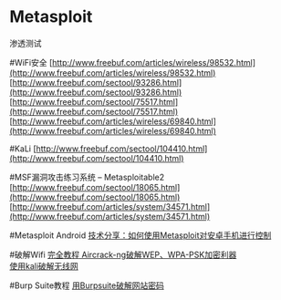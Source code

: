 # Metasploit
渗透测试

#WiFi安全
[http://www.freebuf.com/articles/wireless/98532.html](http://www.freebuf.com/articles/wireless/98532.html)  
[http://www.freebuf.com/sectool/93286.html](http://www.freebuf.com/sectool/93286.html)  
[http://www.freebuf.com/sectool/75517.html](http://www.freebuf.com/sectool/75517.html)  
[http://www.freebuf.com/articles/wireless/69840.html](http://www.freebuf.com/articles/wireless/69840.html)  


#KaLi
[http://www.freebuf.com/sectool/104410.html](http://www.freebuf.com/sectool/104410.html)  


#MSF漏洞攻击练习系统 – Metasploitable2
[http://www.freebuf.com/sectool/18065.html](http://www.freebuf.com/sectool/18065.html)  
[http://www.freebuf.com/articles/system/34571.html](http://www.freebuf.com/articles/system/34571.html)  


#Metasploit Android
[技术分享：如何使用Metasploit对安卓手机进行控制](http://www.freebuf.com/articles/terminal/104407.html)  


#破解Wifi
[完全教程 Aircrack-ng破解WEP、WPA-PSK加密利器](http://netsecurity.51cto.com/art/201105/264844_all.htm)  
[使用kali破解无线网](http://huirong.github.io/2015/03/11/wireless/)

#Burp Suite教程
[用Burpsuite破解网站密码](http://jingyan.baidu.com/album/200957619c8739cb0721b4ff.html?picindex=23)
